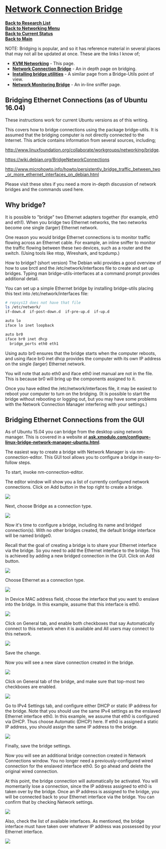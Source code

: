# **[Network Connection Bridge](https://help.ubuntu.com/community/NetworkConnectionBridge)**

**[Back to Research List](../../../research_list.md)**\
**[Back to Networking Menu](../networking_menu.md)**\
**[Back to Current Status](../../../../development/status/weekly/current_status.md)**\
**[Back to Main](../../../../README.md)**

NOTE: Bridging is popular, and so it has reference material in several places that may not all be updated at once. These are the links I know of;

- **[KVM Networking](https://help.ubuntu.com/community/KVM/Networking)** - This page.
- **[Network Connection Bridge](https://help.ubuntu.com/community/NetworkConnectionBridge)** - An in depth page on bridging.
- **[Installing bridge utilities](https://help.ubuntu.com/community/BridgingNetworkInterfaces)** - A similar page from a Bridge-Utils point of view.
- **[Network Monitoring Bridge](https://help.ubuntu.com/community/NetworkMonitoringBridge)** - An in-line sniffer page.

## Bridging Ethernet Connections (as of Ubuntu 16.04)

These instructions work for current Ubuntu versions as of this writing.

This covers how to bridge connections using the package bridge-utils. It is assumed that the bridging computer is not directly connected to the Internet. This article contains information from several sources, including;

<http://www.linuxfoundation.org/collaborate/workgroups/networking/bridge>.

<https://wiki.debian.org/BridgeNetworkConnections>

<http://www.microhowto.info/howto/persistently_bridge_traffic_between_two_or_more_ethernet_interfaces_on_debian.html>

Please visit these sites if you need a more in-depth discussion of network bridges and the commands used here.

## Why bridge?

It is possible to "bridge" two Ethernet adapters together (for example, eth0 and eth1). When you bridge two Ethernet networks, the two networks become one single (larger) Ethernet network.

One reason you would bridge Ethernet connections is to monitor traffic flowing across an Ethernet cable. For example, an inline sniffer to monitor the traffic flowing between these two devices, such as a router and the switch. (Using tools like ntop, Wireshark, and tcpdump.)

How to bridge? (short version)
The Debian wiki provides a good overview of how to use brctl and the /etc/network/interfaces file to create and set up bridges. Typing man bridge-utils-interfaces at a command prompt provides additional detail.

You can set up a simple Ethernet bridge by installing bridge-utils placing this text into /etc/network/interfaces file:

```bash
# repsys13 does not have that file
ls /etc/network/          
if-down.d  if-post-down.d  if-pre-up.d  if-up.d

auto lo
iface lo inet loopback

auto br0
iface br0 inet dhcp
  bridge_ports eth0 eth1
```

Using auto br0 ensures that the bridge starts when the computer reboots, and using iface br0 inet dhcp provides the computer with its own IP address on the single (larger) Ethernet network.

You will note that auto eth0 and iface eth0 inet manual are not in the file. This is because br0 will bring up the components assigned to it.

Once you have edited the /etc/network/interfaces file, it may be easiest to reboot your computer to turn on the bridging. (It is possible to start the bridge without rebooting or logging out, but you may have some problems with the Network Connection Manager interfering with your settings.)

## Bridging Ethernet Connections from the GUI

As of Ubuntu 15.04 you can bridge from the desktop using network manager. This is covered in a website at **[ask.xmodulo.com/configure-linux-bridge-network-manager-ubuntu.html](http://ask.xmodulo.com/configure-linux-bridge-network-manager-ubuntu.html)**.

The easiest way to create a bridge with Network Manager is via nm-connection-editor. This GUI tool allows you to configure a bridge in easy-to-follow steps.

To start, invoke nm-connection-editor.

The editor window will show you a list of currently configured network connections. Click on Add button in the top right to create a bridge.

![](https://www.xmodulo.com/img/51a.png)

Next, choose Bridge as a connection type.

![](https://www.xmodulo.com/img/51b.png)

Now it's time to configure a bridge, including its name and bridged connection(s). With no other bridges created, the default bridge interface will be named bridge0.

Recall that the goal of creating a bridge is to share your Ethernet interface via the bridge. So you need to add the Ethernet interface to the bridge. This is achieved by adding a new bridged connection in the GUI. Click on Add button.

![](https://www.xmodulo.com/img/51c.png)

Choose Ethernet as a connection type.

![](https://www.xmodulo.com/img/51d.png)

In Device MAC address field, choose the interface that you want to enslave into the bridge. In this example, assume that this interface is eth0.

![](https://www.xmodulo.com/img/51e.png)

Click on General tab, and enable both checkboxes that say Automatically connect to this network when it is available and All users may connect to this network.

![](https://www.xmodulo.com/img/51f.png)

Save the change.

Now you will see a new slave connection created in the bridge.

![](https://www.xmodulo.com/img/51g.png)

Click on General tab of the bridge, and make sure that top-most two checkboxes are enabled.

![](https://www.xmodulo.com/img/51h.png)

Go to IPv4 Settings tab, and configure either DHCP or static IP address for the bridge. Note that you should use the same IPv4 settings as the enslaved Ethernet interface eth0. In this example, we assume that eth0 is configured via DHCP. Thus choose Automatic (DHCP) here. If eth0 is assigned a static IP address, you should assign the same IP address to the bridge.

![](https://www.xmodulo.com/img/51i.png)

Finally, save the bridge settings.

Now you will see an additional bridge connection created in Network Connections window. You no longer need a previously-configured wired connection for the enslaved interface eth0. So go ahead and delete the original wired connection.

At this point, the bridge connection will automatically be activated. You will momentarily lose a connection, since the IP address assigned to eth0 is taken over by the bridge. Once an IP address is assigned to the bridge, you will be connected back to your Ethernet interface via the bridge. You can confirm that by checking Network settings.

![](https://www.xmodulo.com/img/51k.png)

Also, check the list of available interfaces. As mentioned, the bridge interface must have taken over whatever IP address was possessed by your Ethernet interface.

![](https://www.xmodulo.com/img/51l.png)
